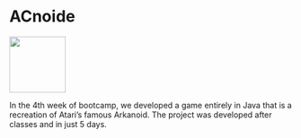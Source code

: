 # ACnoide

<img src="http://dev.lisa-cc.pt/resources/acnoide.png" width="100">

In the 4th week of bootcamp, we developed a game entirely in Java that is a recreation of Atari’s famous Arkanoid. The project was developed after classes and in just 5 days.
